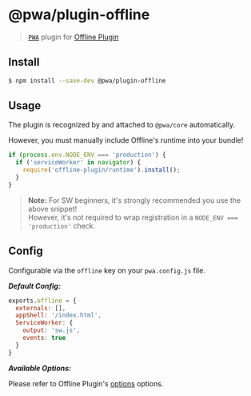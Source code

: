 # @pwa/plugin-offline

> [`PWA`](https://pwa.cafe/) plugin for [Offline Plugin](https://github.com/NekR/offline-plugin)

## Install

```sh
$ npm install --save-dev @pwa/plugin-offline
```

## Usage

The plugin is recognized by and attached to `@pwa/core` automatically.

However, you must manually include Offline's runtime into your bundle!

```js
if (process.env.NODE_ENV === 'production') {
  if ('serviceWorker' in navigator) {
    require('offline-plugin/runtime').install();
  }
}
```

> **Note:** For SW beginners, it's strongly recommended you use the above snippet!<br>
However, it's not required to wrap registration in a `NODE_ENV === 'production'` check.

## Config

Configurable via the `offline` key on your `pwa.config.js` file.

***Default Config:***

```js
exports.offline = {
  externals: [],
  appShell: '/index.html',
  ServiceWorker: {
    output: 'sw.js',
    events: true
  }
}
```

***Available Options:***

Please refer to Offline Plugin's [options](https://github.com/NekR/offline-plugin/blob/HEAD/docs/options.md) options.

